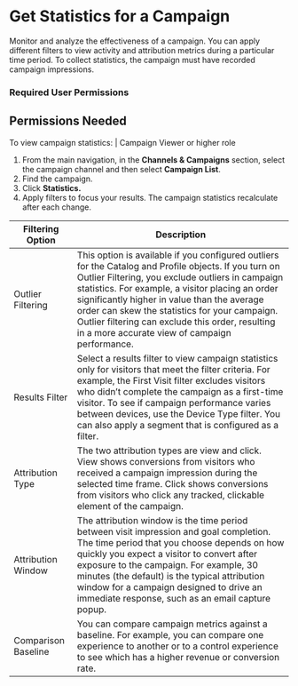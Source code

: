

# Get Statistics for a Campaign

Monitor and analyze the effectiveness of a campaign. You can apply different
filters to view activity and attribution metrics during a particular time
period. To collect statistics, the campaign must have recorded campaign
impressions.

### Required User Permissions

Permissions Needed  
---  
To view campaign statistics: | Campaign Viewer or higher role  
  
  1. From the main navigation, in the **Channels & Campaigns** section, select the campaign channel and then select **Campaign List**.
  2. Find the campaign.
  3. Click **Statistics.**
  4. Apply filters to focus your results. The campaign statistics recalculate after each change.

Filtering Option | Description  
---|---  
Outlier Filtering | This option is available if you configured outliers for the Catalog and Profile objects. If you turn on Outlier Filtering, you exclude outliers in campaign statistics. For example, a visitor placing an order significantly higher in value than the average order can skew the statistics for your campaign. Outlier filtering can exclude this order, resulting in a more accurate view of campaign performance.  
Results Filter | Select a results filter to view campaign statistics only for visitors that meet the filter criteria. For example, the First Visit filter excludes visitors who didn’t complete the campaign as a first-time visitor. To see if campaign performance varies between devices, use the Device Type filter. You can also apply a segment that is configured as a filter.  
Attribution Type | The two attribution types are view and click. View shows conversions from visitors who received a campaign impression during the selected time frame. Click shows conversions from visitors who click any tracked, clickable element of the campaign.  
Attribution Window | The attribution window is the time period between visit impression and goal completion. The time period that you choose depends on how quickly you expect a visitor to convert after exposure to the campaign. For example, 30 minutes (the default) is the typical attribution window for a campaign designed to drive an immediate response, such as an email capture popup.  
Comparison Baseline | You can compare campaign metrics against a baseline. For example, you can compare one experience to another or to a control experience to see which has a higher revenue or conversion rate.  
  

